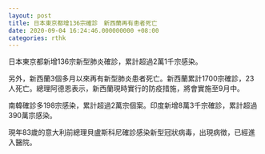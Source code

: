 ```yaml
---
layout: post
title: 日本東京都增136宗確診　新西蘭再有患者死亡
date: 2020-09-04 16:24:46.000000000 +08:00
categories: rthk
---
```


日本東京都新增136宗新型肺炎確診，累計超過2萬1千宗感染。

另外，新西蘭3個多月以來再有新型肺炎患者死亡。新西蘭累計1700宗確診，23人死亡。總理阿德恩表示，新西蘭現時實行的防疫措施，將會實施至9月中。

南韓確診多198宗感染，累計超過2萬宗個案。印度新增8萬3千宗確診，累計超過390萬宗感染。

現年83歲的意大利前總理貝盧斯科尼確診感染新型冠狀病毒，出現病徴，已經進入醫院。
